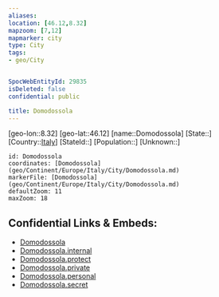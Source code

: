 ```yaml
---
aliases: 
location: [46.12,8.32]
mapzoom: [7,12] 
mapmarker: city 
type: City
tags:
- geo/City


SpocWebEntityId: 29835
isDeleted: false
confidential: public

title: Domodossola
---
```

[geo-lon::8.32]
[geo-lat::46.12]
[name::Domodossola]
[State::]
[Country::[Italy](geo/Continent/Europe/Italy.md)]
[StateId::]
[Population::]
[Unknown::]


```leaflet
id: Domodossola
coordinates: [Domodossola](geo/Continent/Europe/Italy/City/Domodossola.md)
markerFile: [Domodossola](geo/Continent/Europe/Italy/City/Domodossola.md)
defaultZoom: 11 
maxZoom: 18
```


## Confidential Links & Embeds: 
- [Domodossola](../../../../../../_public/geo/Continent/Europe/Italy/City/Domodossola.md) 
- [Domodossola.internal](../../../../../../_internal/geo/Continent/Europe/Italy/City/Domodossola.internal.md) 
- [Domodossola.protect](../../../../../../_protect/geo/Continent/Europe/Italy/City/Domodossola.protect.md) 
- [Domodossola.private](../../../../../../_private/geo/Continent/Europe/Italy/City/Domodossola.private.md) 
- [Domodossola.personal](../../../../../../_personal/geo/Continent/Europe/Italy/City/Domodossola.personal.md) 
- [Domodossola.secret](../../../../../../_secret/geo/Continent/Europe/Italy/City/Domodossola.secret.md) 
